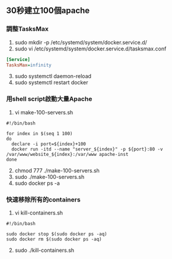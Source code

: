 ## 30秒建立100個apache

### 調整TasksMax

1. sudo mkdir -p /etc/systemd/system/docker.service.d/
2. sudo vi /etc/systemd/system/docker.service.d/tasksmax.conf
  
  ```ini
  [Service]
  TasksMax=infinity
  ```

3. sudo systemctl daemon-reload
4. sudo systemctl restart docker

### 用shell script啟動大量Apache

1. vi make-100-servers.sh

  ```shell
  #!/bin/bash

  for index in $(seq 1 100)
  do
    declare -i port=${index}+100
    docker run -itd --name "server_${index}" -p ${port}:80 -v /var/www/website_${index}:/var/www apache-inst
  done
  ```
  
2. chmod 777 ./make-100-servers.sh
3. sudo ./make-100-servers.sh
4. sudo docker ps -a

### 快速移除所有的containers 

1. vi kill-containers.sh

  ``` shell 
  #!/bin/bash

  sudo docker stop $(sudo docker ps -aq)
  sudo docker rm $(sudo docker ps -aq)
  ```

2. sudo ./kill-containers.sh

